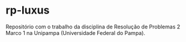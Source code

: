 # rp-luxus
Repositório com o trabalho da disciplina de Resolução de Problemas 2 Marco 1 na Unipampa (Universidade Federal do Pampa).
